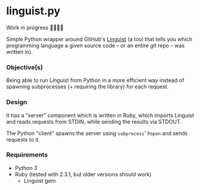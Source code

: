 linguist.py
===========

Work in progress 🔬🔬🔬🔬

Simple Python wrapper around GitHub's [Linguist](https://github.com/github/linguist) (a tool that tells you which programming language a given source code – or an entire git repo – was written in).

### Objective(s)
Being able to run Linguist from Python in a more efficient way instead of spawning subprocesses (+ requiring the library) for each request.

### Design
It has a "server" component which is written in Ruby, which imports Linguist and reads requests from STDIN, while sending the results via STDOUT.

The Python "client" spawns the server using `subprocess`' `Popen` and sends requests to it.

### Requirements
* Python 3
* Ruby (tested with 2.3.1, but older versions should work)
  - Linguist gem
